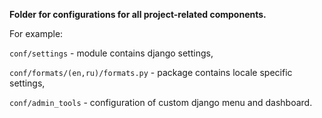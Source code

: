 **Folder for configurations for all project-related components.**

For example:

`conf/settings` - module contains django settings,

`conf/formats/(en,ru)/formats.py` - package contains locale specific settings,

`conf/admin_tools` - configuration of custom django menu and dashboard.
